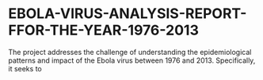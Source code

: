 # EBOLA-VIRUS-ANALYSIS-REPORT-FFOR-THE-YEAR-1976-2013
The project addresses the challenge of understanding the epidemiological patterns and impact of the Ebola virus between 1976 and 2013. Specifically, it seeks to
